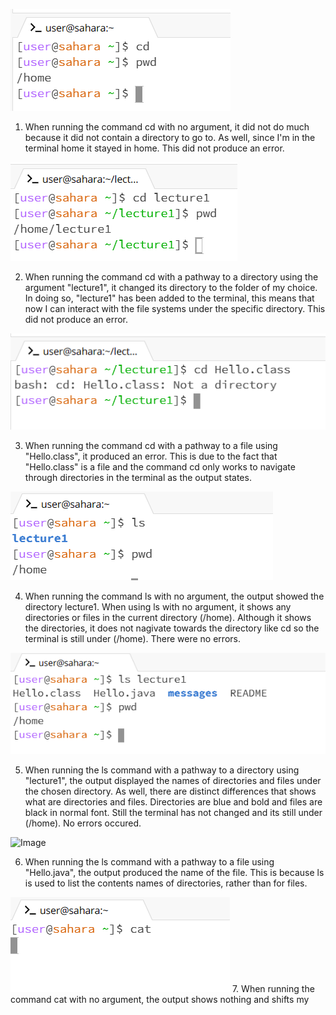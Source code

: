 ![Image](cd_no_argument.png)
1. When running the command cd with no argument, it did not do much because it did not contain a directory to go to. As well, since I'm in the terminal home it stayed in home. This did not produce an error.

![Image](cd_with_directory.png)

2. When running the command cd with a pathway to a directory using the argument "lecture1", it changed its directory to the folder of my choice. In doing so, "lecture1" has been added to the terminal, this means that now I can interact with the file systems under the specific directory. This did not produce an error.

![Image](cd_going_to_file.png)

3. When running the command cd with a pathway to a file using "Hello.class", it produced an error. This is due to the fact that "Hello.class" is a file and the command cd only works to navigate through directories in the terminal as the output states. 

![Image](ls_no_arg.png) 

4. When running the command ls with no argument, the output showed the directory lecture1. When using ls with no argument, it shows any directories or files in the current directory (/home). Although it shows the directories, it does not nagivate towards the directory like cd so the terminal is still under (/home). There were no errors.

![Image](ls_with_directory.png)
 
5. When running the ls command with a pathway to a directory using "lecture1", the output displayed the names of directories and files under the chosen directory. As well, there are distinct differences that shows what are directories and files. Directories are blue and bold and files are black in normal font. Still the terminal has not changed and its still under (/home). No errors occured.

![Image](ls_with_file_pathway.png)

6. When running the ls command with a pathway to a file using "Hello.java", the output produced the name of the file. This is because ls is used to list the contents names of directories, rather than for files.

![Image](cat_no_arg.png) 
7. When running the command cat with no argument, the output shows nothing and shifts my 
